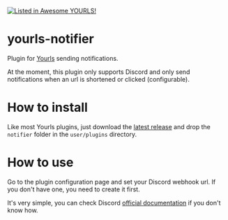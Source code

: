 [![Listed in Awesome YOURLS!](https://img.shields.io/badge/Awesome-YOURLS-C5A3BE)](https://github.com/YOURLS/awesome-yourls/)

# yourls-notifier
Plugin for [Yourls](https://yourls.org/) sending notifications.

At the moment, this plugin only supports Discord and only send notifications when an url is shortened or clicked (configurable).

# How to install
Like most Yourls plugins, just download the [latest release](https://github.com/SosthenG/yourls-notifier/releases/latest) and drop the `notifier` folder in the `user/plugins` directory.

# How to use
Go to the plugin configuration page and set your Discord webhook url. If you don't have one, you need to create it first.

It's very simple, you can check Discord [official documentation](https://support.discord.com/hc/en-us/articles/228383668-Intro-to-Webhooks) if you don't know how.

